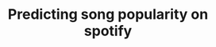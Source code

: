 ---
layout: page
title: Predicting song popularity on spotify
description: Supervised learning in Python to predict popularity of songs through 3 models
img: assets/img/spotify.jpeg
importance: 5
category: work
redirect: https://github.com/detectorisk/Predicting_song_popularity_spotify
---